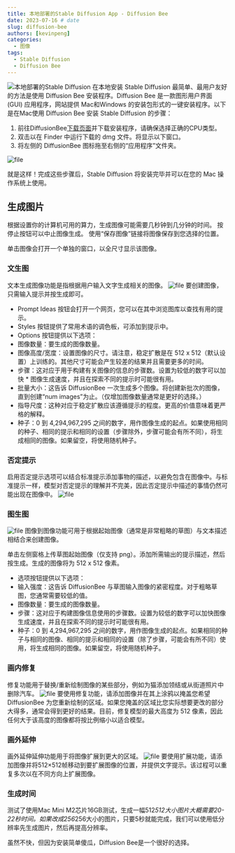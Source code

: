```yaml
---
title: 本地部署的Stable Diffusion App - Diffusion Bee
date: 2023-07-16 # date
slug: diffusion-bee
authors: [kevinpeng]
categories:
  - 图像
tags:
  - Stable Diffusion
  - Diffusion Bee
---
```

![本地部署的Stable Diffusion](https://res.makeronsite.com/freeaitool.com/diffusion-bee.jpeg)
在本地安装 Stable Diffusion 最简单、最用户友好的方法是使用 Diffusion Bee 安装程序。Diffusion Bee 是一款图形用户界面 (GUI) 应用程序，网站提供 Mac和Windows 的安装包形式的一键安装程序。以下是在Mac使用 Diffusion Bee 安装 Stable Diffusion 的步骤：

1. 前往DiffusionBee[下载页面](https://diffusionbee.com/download "下载页面")并下载安装程序，请确保选择正确的CPU类型。
2. 双击以在 Finder 中运行下载的 dmg 文件。将显示以下窗口。
3. 将左侧的 DiffusionBee 图标拖至右侧的“应用程序”文件夹。
<!-- more -->

![file](https://freeaitool.com/wp-content/uploads/2023/07/image-1689504930550.jpg)

就是这样！完成这些步骤后，Stable Diffusion 将安装完毕并可以在您的 Mac 操作系统上使用。

## 生成图片

根据设置你的计算机可用的算力，生成图像可能需要几秒钟到几分钟的时间。 按停止按钮可以中止图像生成。 使用“保存图像”链接将图像保存到您选择的位置。

单击图像会打开一个单独的窗口，以全尺寸显示该图像。

### 文生图
文本生成图像功能是指根据用户输入文字生成相关的图像。
![file](https://freeaitool.com/wp-content/uploads/2023/07/image-1689504508877.jpg)
要创建图像，只需输入提示并按生成即可。

* Prompt Ideas 按钮会打开一个网页，您可以在其中浏览图库以查找有用的提示。
* Styles 按钮提供了常用术语的调色板，可添加到提示中。
* Options 按钮提供以下选项：
 *  图像数量：要生成的图像数量。
 *  图像高度/宽度：设置图像的尺寸。请注意，稳定扩散是在 512 x 512（默认设置）上训练的。其他尺寸可能会产生较差的结果并且需要更多的时间。
 *  步骤：这对应于用于构建有关图像的信息的步骤数。设置为较低的数字可以加快  *  图像生成速度，并且在探索不同的提示时可能很有用。
 *  批量大小：这告诉 DiffusionBee 一次生成多个图像。将创建新批次的图像，直到创建“num images”为止。（仅增加图像数量通常是更好的选择。）
 *  指导尺度：这种对应于稳定扩散应该遵循提示的程度。更高的价值意味着更严格的解释。
 *  种子：0 到 4,294,967,295 之间的数字，用作图像生成的起点。如果使用相同的种子、相同的提示和相同的设置（步骤除外，步骤可能会有所不同），将生成相同的图像。如果留空，将使用随机种子。
 
### 否定提示
启用否定提示选项可以结合标准提示添加事物的描述，以避免包含在图像中。与标准提示一样，模型对否定提示的理解并不完美，因此否定提示中描述的事情仍然可能出现在图像中。
![file](https://freeaitool.com/wp-content/uploads/2023/07/image-1689505493186.jpg)

### 图生图
![file](https://freeaitool.com/wp-content/uploads/2023/07/image-1689505025947.jpg)
图像到图像功能可用于根据起始图像（通常是非常粗略的草图）与文本描述相结合来创建图像。

单击左侧窗格上传草图起始图像（仅支持 png）。添加所需输出的提示描述，然后按生成。生成的图像将为 512 x 512 像素。

- 选项按钮提供以下选项：
 - 输入强度：这告诉 DiffusionBee 与草图输入图像的紧密程度。对于粗略草图，您通常需要较低的值。
 - 图像数量：要生成的图像数量。
 - 步骤：这对应于构建图像信息使用的步骤数。设置为较低的数字可以加快图像生成速度，并且在探索不同的提示时可能很有用。
 - 种子：0 到 4,294,967,295 之间的数字，用作图像生成的起点。如果相同的种子与相同的图像、相同的提示和相同的设置（除了步骤，可能会有所不同）使用，将生成相同的图像。如果留空，将使用随机种子。
 
 ### 画内修复
修复功能用于替换/重新绘制图像的某些部分，例如为猫添加领结或从街道照片中删除汽车。
![file](https://freeaitool.com/wp-content/uploads/2023/07/image-1689505154889.jpg)
要使用修复功能，请添加图像并在其上涂鸦以掩盖您希望 DiffusionBee 为您重新绘制的区域。如果您掩盖的区域比您实际想要更改的部分大得多，通常会得到更好的结果。目前，修复模型的最大高度为 512 像素，因此任何大于该高度的图像都将按比例缩小以适合模型。

 ### 画外延伸
画外延伸延伸功能用于将图像扩展到更大的区域。
![file](https://freeaitool.com/wp-content/uploads/2023/07/image-1689505330187.jpg)
要使用扩展功能，请添加图像并将512×512帧移动到要扩展图像的位置，并提供文字提示。该过程可以重复多次以在不同方向上扩展图像。

### 生成时间

测试了使用Mac Mini M2芯片16GB测试，生成一幅512*512大小图片大概需要20-22秒时间。如果改成256*256大小的图片，只要5秒就能完成，我们可以使用低分辨率先生成图片，然后再提高分辨率。

虽然不快，但因为安装简单傻瓜，Diffusion Bee是一个很好的选择。
